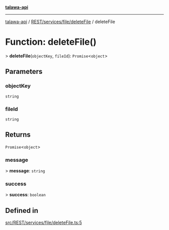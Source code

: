 [**talawa-api**](../../../../../README.md)

***

[talawa-api](../../../../../modules.md) / [REST/services/file/deleteFile](../README.md) / deleteFile

# Function: deleteFile()

\> **deleteFile**(`objectKey`, `fileId`): `Promise`\<`object`\>

## Parameters

### objectKey

`string`

### fileId

`string`

## Returns

`Promise`\<`object`\>

### message

\> **message**: `string`

### success

\> **success**: `boolean`

## Defined in

[src/REST/services/file/deleteFile.ts:5](https://github.com/PalisadoesFoundation/talawa-api/blob/832d310bae30bd8cb45fb1b44f62dd776dccc52f/src/REST/services/file/deleteFile.ts#L5)
